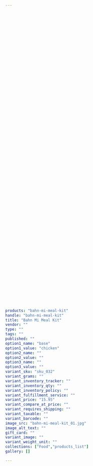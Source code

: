 ```yaml
---
 

 

 

 

 

 

 

 

 

 

 

 

 

 

 

 

 

 

 

 

 

 

 

 

 

 

 

 

 

 

 

 

 

products: "bahn-mi-meal-kit"
handle: "bahn-mi-meal-kit"
title: "Bahn Mi Meal Kit"
vendor: ""
type: ""
tags: ""
published: ""
option1_name: "base"
option1_value: "chicken"
option2_name: ""
option2_value: ""
option3_name: ""
option3_value: ""
variant_sku: "sku_032"
variant_grams: ""
variant_inventory_tracker: ""
variant_inventory_qty: ""
variant_inventory_policy: ""
variant_fulfillment_service: ""
variant_price: "15.95"
variant_compare_at_price: ""
variant_requires_shipping: ""
variant_taxable: ""
variant_barcode: ""
image_src: "bahn-mi-meal-kit_01.jpg"
image_alt_text: ""
gift_card: ""
variant_image: ""
variant_weight_unit: ""
collections: ["Food","products_list"]
gallery: []

---
```





 

 

 

 

 

 

 

 

 

 

 

 

 

 

 


